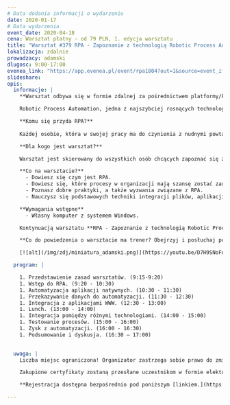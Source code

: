```yaml
---
# Data dodania informacji o wydarzeniu
date: 2020-01-17
# Data wydarzenia
event_date: 2020-04-18
cena: Warsztat płatny - od 79 PLN, 1. edycja warsztatu
title: "Warsztat #379 RPA - Zapoznanie z technologią Robotic Process Automation"
lokalizacja: zdalnie
prowadzacy: adamski
dlugosc: 9:00-17:00
evenea_link: "https://app.evenea.pl/event/rpa1804?out=1&source=event_iframe"
slideshare:
opis:
  informacje: |
    **Warsztat odbywa się w formie zdalnej za pośrednictwem platformy/komunikatora online, z wykorzystaniem dźwięku, obrazu z kamery, udostępniania ekranu komputera prowadzącego i uczestników.** 

    Robotic Process Automation, jedna z najszybciej rosnących technologii na rynku. Za pomocą robotów, programów komputerowych, pozwala symulować pracę człowieka. Umożliwia zautomatyzowanie powtarzalnych czynności codziennie wykonywanych w pracy. Może to być wprowadzanie faktur do systemu finansowego lub tworzenie nowej karty produktu w systemie sprzedażowym. Robot operuje na poziomie interfejsu użytkownika, dzięki czemu nie występuje potrzeba wprowadzania zmian w istniejących już systemach.

    **Komu się przyda RPA?**
    
    Każdej osobie, która w swojej pracy ma do czynienia z nudnymi powtarzalnymi czynnościami. Jeśli codziennie, co tydzień lub kilka razy w miesiącu wykonujesz dokładnie te same procedury w wolnych i denerwujących systemach na warsztacie poznasz technologię, która pomoże Ci pozbyć się tych nudnych obowiązków.

    **Dla kogo jest warsztat?**

    Warsztat jest skierowany do wszystkich osób chcących zapoznać się z tematyką automatyzacji procesów. Nie jest konieczna znajomość żadnego języka programowania.

    **Co na warsztacie?**
      - Dowiesz się czym jest RPA.
      - Dowiesz się, które procesy w organizacji mają szansę zostać zautomatyzowane oraz jak przygotować swoją pierwszą automatyzację. 
      - Poznasz dobre praktyki, a także wyzwania związane z RPA. 
      - Nauczysz się podstawowych techniki integracji plików, aplikacji natywnych, stron WWW oraz WebService.

    **Wymagania wstępne**
      - Własny komputer z systemem Windows.

    Kontynuacją warsztatu **RPA - Zapoznanie z technologią Robotic Process Automation** jest warsztat **RPA - Zbuduj swojego pierwszego robota Robotic Process Automation** dostępny [tutaj.](https://stacja.it/warsztaty/2020-04-25-RPA-zbuduj-swojego-pierwszego-robota.html)

    **Co do powiedzenia o warsztacie ma trener? Obejrzyj i posłuchaj poniżej!** 

    [![alt](/img/zdj/miniatura_adamski.png)](https://youtu.be/D7H9SNoFdzI)

  program: |

    1. Przedstawienie zasad warsztatów. (9:15-9:20)
    1. Wstęp do RPA. (9:20 - 10:30)
    1. Automatyzacja aplikacji natywnych. (10:30 - 11:30)
    1. Przekazywanie danych do automatyzacji. (11:30 - 12:30)
    1. Integracja z aplikacjami WWW. (12:30 - 13:00)
    1. Lunch. (13:00 - 14:00)
    1. Integracja pomiędzy różnymi technologiami. (14:00 - 15:00)
    1. Testowanie procesów. (15:00 - 16:00)
    1. Zysk z automatyzacji. (16:00 - 16:30)
    1. Podsumowanie i dyskusja. (16:30 – 17:00)

    
  uwaga: |
    Liczba miejsc ograniczona! Organizator zastrzega sobie prawo do zmiany lokalizacji wydarzenia oraz jego odwołania w przypadku niezgłoszenia się minimalnej liczby uczestników.

    Zakupione certyfikaty zostaną przesłane uczestnikom w formie elektoronicznej po warsztacie oraz za pośrednictwem firmy kurierskiej w momencie poprawy sytuacji wywołanej epidemią koronawirusa. 

    **Rejestracja dostępna bezpośrednio pod poniższym [linkiem.](https://app.evenea.pl/event/rpa1804/)**

---
```

